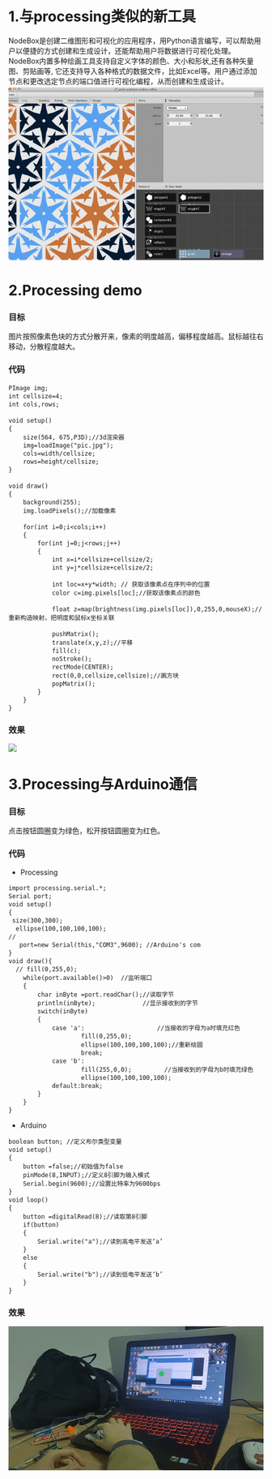 # 1.与processing类似的新工具  
NodeBox是创建二维图形和可视化的应用程序，用Python语言编写，可以帮助用户以便捷的方式创建和生成设计，还能帮助用户将数据进行可视化处理。NodeBox内置多种绘画工具支持自定义字体的颜色、大小和形状,还有各种矢量图、剪贴画等, 它还支持导入各种格式的数据文件，比如Excel等。用户通过添加节点和更改选定节点的端口值进行可视化编程，从而创建和生成设计。  
![](https://raw.githubusercontent.com/oxygen-berry/imageuploadservice/main/image/202211231836647.png)  
# 2.Processing demo 
### 目标 
图片按照像素色块的方式分散开来，像素的明度越高，偏移程度越高。鼠标越往右移动，分散程度越大。 
### 代码 
```
PImage img;
int cellsize=4;
int cols,rows;

void setup()
{
    size(564, 675,P3D);//3d渲染器
    img=loadImage("pic.jpg");
    cols=width/cellsize;
    rows=height/cellsize;
}

void draw()
{
    background(255);
    img.loadPixels();//加载像素
    
    for(int i=0;i<cols;i++)
    {
        for(int j=0;j<rows;j++)
        {
            int x=i*cellsize+cellsize/2;
            int y=j*cellsize+cellsize/2;
            
            int loc=x+y*width; // 获取该像素点在序列中的位置
            color c=img.pixels[loc];//获取该像素点的颜色
            
            float z=map(brightness(img.pixels[loc]),0,255,0,mouseX);//重新构造映射，把明度和鼠标x坐标关联
            
            pushMatrix();
            translate(x,y,z);//平移
            fill(c);
            noStroke();
            rectMode(CENTER);
            rect(0,0,cellsize,cellsize);//画方块
            popMatrix();
        }
    }
}
```  
### 效果 
![](https://raw.githubusercontent.com/oxygen-berry/imageuploadservice/main/image/202211231841439.gif) 
# 3.Processing与Arduino通信
### 目标 
点击按钮圆圈变为绿色，松开按钮圆圈变为红色。
### 代码 
+ Processing 
``` 
import processing.serial.*;
Serial port;
void setup()
{
 size(300,300);
  ellipse(100,100,100,100);
//
   port=new Serial(this,"COM3",9600); //Arduino's com
}
void draw(){
  // fill(0,255,0);
    while(port.available()>0)  //监听端口          
    {
        char inByte =port.readChar();//读取字节
        println(inByte);             //显示接收到的字节
        switch(inByte)
        {
            case 'a':                    //当接收的字母为a时填充红色
                    fill(0,255,0);
                    ellipse(100,100,100,100);//重新绘圆
                    break;
            case 'b':
                    fill(255,0,0);         //当接收到的字母为b时填充绿色
                    ellipse(100,100,100,100);
            default:break;
        }
    }
}
``` 
+ Arduino
```
boolean button; //定义布尔类型变量
void setup() 
{
    button =false;//初始值为false
    pinMode(8,INPUT);//定义8引脚为输入模式
    Serial.begin(9600);//设置比特率为9600bps
}
void loop()
{
    button =digitalRead(8);//读取第8引脚
    if(button)
    {
        Serial.write("a");//读到高电平发送‘a’
    }
    else
    {
        Serial.write("b");//读到低电平发送‘b’
    }
}  
```  
### 效果 
![](https://raw.githubusercontent.com/oxygen-berry/imageuploadservice/main/image/202211231851435.gif)